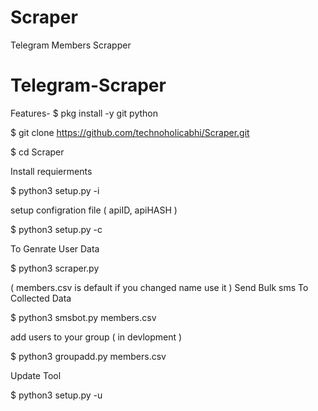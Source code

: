 # Scraper
Telegram Members Scrapper
# Telegram-Scraper
Features-
$ pkg install -y git python

$ git clone https://github.com/technoholicabhi/Scraper.git

$ cd Scraper

Install requierments

$ python3 setup.py -i

setup configration file ( apiID, apiHASH )

$ python3 setup.py -c

To Genrate User Data

$ python3 scraper.py

( members.csv is default if you changed name use it )
Send Bulk sms To Collected Data

$ python3 smsbot.py members.csv

add users to your group ( in devlopment )

$ python3 groupadd.py members.csv

Update Tool

$ python3 setup.py -u
